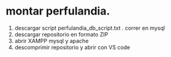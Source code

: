 # montar perfulandia.

1. descargar script perfulandia_db_script.txt . correr en mysql
2. descargar repositorio en formato ZIP
3. abrir XAMPP mysql y apache
4. descomprimir repositorio y abrir con VS code
